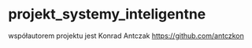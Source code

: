 # projekt_systemy_inteligentne
 współautorem projektu jest Konrad Antczak https://github.com/antczkon
